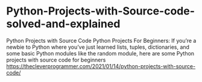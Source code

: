 # Python-Projects-with-Source-code-solved-and-explained
Python Projects with Source Code Python Projects For Beginners: If you’re a newbie to Python where you’ve just learned lists, tuples, dictionaries, and some basic Python modules like the random module, here are some Python projects with source code for beginners 
https://thecleverprogrammer.com/2021/01/14/python-projects-with-source-code/
